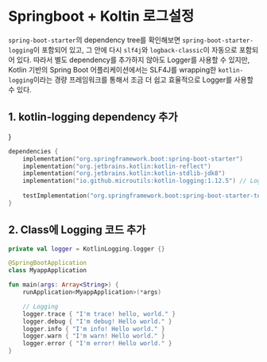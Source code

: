 # Springboot + Koltin 로그설정

 `spring-boot-starter`의 dependency tree를 확인해보면 `spring-boot-starter-logging`이 포함되어 있고, 그 안에 다시 `slf4j`와 `logback-classic`이 자동으로 포함되어 있다. 따라서 별도 dependency를 추가하지 않아도 Logger를 사용할 수 있지만, Kotlin 기반의 Spring Boot 어플리케이션에서는 SLF4J를 wrapping한 `kotlin-logging`이라는 경량 프레임워크를 통해서 조금 더 쉽고 효율적으로 Logger를 사용할 수 있다.

## 1. kotlin-logging dependency 추가

}

```kotlin
dependencies {
    implementation("org.springframework.boot:spring-boot-starter")
    implementation("org.jetbrains.kotlin:kotlin-reflect")
    implementation("org.jetbrains.kotlin:kotlin-stdlib-jdk8")
    implementation("io.github.microutils:kotlin-logging:1.12.5") // Logging
​
    testImplementation("org.springframework.boot:spring-boot-starter-test")
}
```

## 2. Class에 Logging 코드 추가 <a href="1.-kotlin-logging-dependency" id="1.-kotlin-logging-dependency"></a>

```kotlin
private val logger = KotlinLogging.logger {}

@SpringBootApplication
class MyappApplication

fun main(args: Array<String>) {
    runApplication<MyappApplication>(*args)

    // Logging
    logger.trace { "I'm trace! hello, world." }
    logger.debug { "I'm debug! Hello world." }
    logger.info { "I'm info! Hello world." }
    logger.warn { "I'm warn! Hello world." }
    logger.error { "I'm error! Hello world." }
}
```
